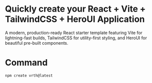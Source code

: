 # Quickly create your React + Vite + TailwindCSS + HeroUI Application

A modern, production-ready React starter template featuring Vite for lightning-fast builds, TailwindCSS for utility-first styling, and HeroUI for beautiful pre-built components.

# Command
```bash
npm create vrth@latest
```
